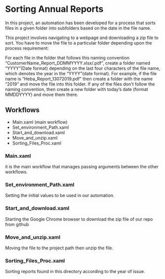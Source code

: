 # Sorting Annual Reports 
In this project, an automation has been developed for a process that sorts files in a given folder into subfolders based on the date in the file name.

This project involves navigating to a webpage and downloading a zip file to sort. You have to move the file to a particular folder depending upon the process requirement:

For each file in the folder that follows this naming convention “CustomerName_Report_DDMMYYYY.xlsx/.pdf”, create a folder named “YYYY”(Date format) depending on the last four characters of the file name, which denotes the year in the “YYYY”(date format). For example, if the file name is “Heba_Report_13072019.pdf” then create a folder with the name “2019” and move the file into this folder.
If any of the files don't follow the naming convention, then create a new folder with today’s date (format MMDDYYYY) and move them there.
## Workflows
* Main.xaml (main workflow)
* Set_environment_Path.xaml
* Start_and_download.xaml
* Move_and_unzip.xaml
* Sorting_Files_Proc.xaml

### Main.xaml
it is the main workflow that manages passing arguments between the other workflows.

### Set_environment_Path.xaml
Setting the initial values to be used in our automation.

### Start_and_download.xaml
Starting the Google Chrome browser to download the zip file of our repo from github

### Move_and_unzip.xaml
Moving the file to the project path then unzip the file.

### Sorting_Files_Proc.xaml
Sorting reports found in this directory according to the year of issue.
